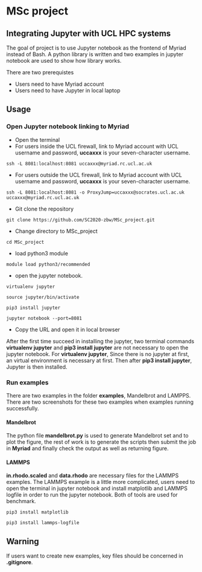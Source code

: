 # MSc project

## Integrating Jupyter with UCL HPC systems

The goal of project is to use Jupyter notebook as the frontend of Myriad instead of Bash. A python library is written and two examples in jupyter notebook are used to show how library works.

There are two prerequistes
 *  Users need to have Myriad account
 *  Users need to have Jupyter in local laptop

## Usage

### Open Jupyter notebook linking to Myriad
 * Open the terminal
 * For users inside the UCL firewall, link to Myriad account with UCL username and password, **uccaxxx** is your seven-character username.
```shell
ssh -L 8081:localhost:8081 uccaxxx@myriad.rc.ucl.ac.uk
```
 * For users outside the UCL firewall, link to Myriad account with UCL username and password, **uccaxxx** is your seven-character username.
```shell
ssh -L 8081:localhost:8081 -o ProxyJump=uccaxxx@socrates.ucl.ac.uk uccaxxx@myriad.rc.ucl.ac.uk
```
 * Git clone the repository
```shell
git clone https://github.com/SC2020-zbw/MSc_project.git
```
 * Change directory to MSc_project
```shell
cd MSc_project
```
 * load python3 module
```shell
module load python3/recommended
```
 * open the jupyter notebook. 
```shell
virtualenv jupyter
```
```shell
source jupyter/bin/activate
```
```shell
pip3 install jupyter
```
```shell
jupyter notebook --port=8081
```
 * Copy the URL and open it in local browser

After the first time succeed in installing the jupyter, two terminal commands **virtualenv jupyter** and **pip3 install jupyter** are not necessary to open the jupyter notebook. 
For **virtualenv jupyter**, Since there is no jupyter at first, an virtual environment is necessary at first. Then after **pip3 install jupyter**, Jupyter is then installed.

### Run examples

There are two examples in the folder **examples**, Mandelbrot and LAMPPS. There are two screenshots for these two examples when examples running successfully.

#### Mandelbrot

The python file **mandelbrot.py** is used to generate Mandelbrot set and to plot the figure, the rest of work is to generate the scripts then submit the job in **Myriad** and finally check the output as well as returning figure.

#### LAMMPS

**in.rhodo.scaled** and **data.rhodo** are necessary files for the LAMMPS examples. The LAMMPS example is a little more complicated, users need to open the terminal in jupyter notebook and install matplotlib and LAMMPS logfile in order to run the jupyter notebook. Both of tools are used for benchmark.
```shell
pip3 install matplotlib
```
```shell
pip3 install lammps-logfile
```

## Warning

If users want to create new examples, key files should be concerned in **.gitignore**.
